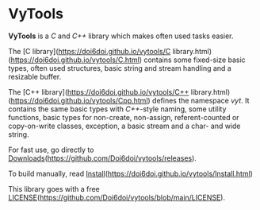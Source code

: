 # VyTools

**VyTools** is a *C* and *C++* library which
makes often used tasks easier.

The [C library](https://doi6doi.github.io/vytools/C library.html)(https://doi6doi.github.io/vytools/C.html) contains some fixed-size basic types,
often used structures, basic string and stream handling
and a resizable buffer.

The [C++ library](https://doi6doi.github.io/vytools/C++ library.html)(https://doi6doi.github.io/vytools/Cpp.html) defines the namespace *vyt*.
It contains the same basic types with *C++*-style naming,
some utility functions, basic types for non-create,
non-assign, referent-counted or copy-on-write classes,
exception, a basic stream and a char- and wide string.

For fast use, go directly to [Downloads](https://doi6doi.github.io/vytools/Downloads.html)(https://github.com/Doi6doi/vytools/releases).

To build manually, read [Install](https://doi6doi.github.io/vytools/Install.html)(https://doi6doi.github.io/vytools/Install.html)

This library goes with a free [LICENSE](https://doi6doi.github.io/vytools/LICENSE.html)(https://github.com/Doi6doi/vytools/blob/main/LICENSE).
